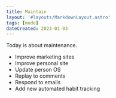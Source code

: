 ```yaml
---
title: Maintain
layout: '#layouts/MarkdownLayout.astro'
tags: [mode]
dateCreated: 2023-01-03
---
```


Today is about maintenance.

- Improve marketing sites
- Improve personal site
- Update person OS
- Replay to comments
- Respond to emails
- Add new automated habit tracking
